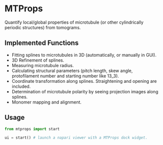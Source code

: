# MTProps

Quantify local/global properties of microtubule (or other cylindrically periodic structures) from tomograms.

## Implemented Functions

- Fitting splines to microtubules in 3D (automatically, or manually in GUI).
- 3D Refinement of splines.
- Measuring microtubule radius.
- Calculating structural parameters (pitch length, skew angle, protofilament number and starting number like 13_3).
- Coordinate transformation along splines. Straightening and opening are included.
- Determination of microtubule polarity by seeing projection images along splines.
- Monomer mapping and alignment.

## Usage

```python
from mtprops import start

ui = start() # launch a napari viewer with a MTProps dock widget.
```